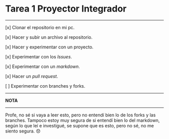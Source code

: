 # Tarea 1 Proyector Integrador 
***
[x] Clonar el repositorio en mi pc.

[x] Hacer y subir un archivo al repositorio.

[x] Hacer y experimentar con un proyecto.

[x] Experimentar con los *Issues*.

[x] Experimentar con un *markdown*.

[x] Hacer un *pull request*.

[ ] Experimentar con branches y forks.

***
**NOTA**
***
Profe, no sé si vaya a leer esto, pero no entendí 
bien lo de los forks y las branches. Tampoco estoy 
muy segura de si entendí bien lo del markdown, según lo que leí e investigué, se supone que es esto, pero no sé, no me siento segura. :disappointed: